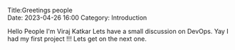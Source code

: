 Title:Greetings people   
Date: 2023-04-26 16:00
Category: Introduction

Hello People I'm Viraj Katkar Lets have a small discussion on DevOps.
Yay I had my first project !!! Lets get on the next one.

